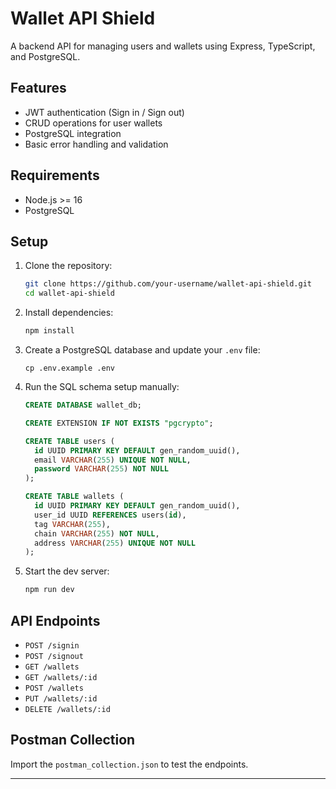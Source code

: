# Wallet API Shield

A backend API for managing users and wallets using Express, TypeScript, and PostgreSQL.

## Features

- JWT authentication (Sign in / Sign out)
- CRUD operations for user wallets
- PostgreSQL integration
- Basic error handling and validation

## Requirements

- Node.js >= 16
- PostgreSQL

## Setup

1. Clone the repository:
   ```bash
   git clone https://github.com/your-username/wallet-api-shield.git
   cd wallet-api-shield
   ```

2. Install dependencies:
   ```bash
   npm install
   ```

3. Create a PostgreSQL database and update your `.env` file:
   ```
   cp .env.example .env
   ```

4. Run the SQL schema setup manually:
   ```sql
   CREATE DATABASE wallet_db;

   CREATE EXTENSION IF NOT EXISTS "pgcrypto";

   CREATE TABLE users (
     id UUID PRIMARY KEY DEFAULT gen_random_uuid(),
     email VARCHAR(255) UNIQUE NOT NULL,
     password VARCHAR(255) NOT NULL
   );

   CREATE TABLE wallets (
     id UUID PRIMARY KEY DEFAULT gen_random_uuid(),
     user_id UUID REFERENCES users(id),
     tag VARCHAR(255),
     chain VARCHAR(255) NOT NULL,
     address VARCHAR(255) UNIQUE NOT NULL
   );
   ```

5. Start the dev server:
   ```bash
   npm run dev
   ```

## API Endpoints

- `POST /signin`
- `POST /signout`
- `GET /wallets`
- `GET /wallets/:id`
- `POST /wallets`
- `PUT /wallets/:id`
- `DELETE /wallets/:id`

## Postman Collection

Import the `postman_collection.json` to test the endpoints.

---
